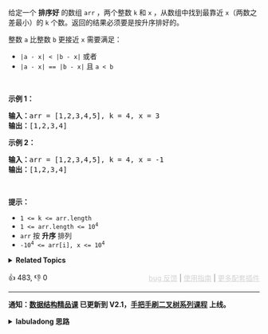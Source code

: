 <p>给定一个 <strong>排序好</strong> 的数组&nbsp;<code>arr</code> ，两个整数 <code>k</code> 和 <code>x</code> ，从数组中找到最靠近 <code>x</code>（两数之差最小）的 <code>k</code> 个数。返回的结果必须要是按升序排好的。</p>

<p>整数 <code>a</code> 比整数 <code>b</code> 更接近 <code>x</code> 需要满足：</p>

<ul> 
 <li><code>|a - x| &lt; |b - x|</code> 或者</li> 
 <li><code>|a - x| == |b - x|</code> 且 <code>a &lt; b</code></li> 
</ul>

<p>&nbsp;</p>

<p><strong>示例 1：</strong></p>

<pre>
<strong>输入：</strong>arr = [1,2,3,4,5], k = 4, x = 3
<strong>输出：</strong>[1,2,3,4]
</pre>

<p><strong>示例 2：</strong></p>

<pre>
<strong>输入：</strong>arr = [1,2,3,4,5], k = 4, x = -1
<strong>输出：</strong>[1,2,3,4]
</pre>

<p>&nbsp;</p>

<p><strong>提示：</strong></p>

<ul> 
 <li><code>1 &lt;= k &lt;= arr.length</code></li> 
 <li><code>1 &lt;= arr.length&nbsp;&lt;= 10<sup>4</sup></code>
  <meta charset="UTF-8" /></li> 
 <li><code>arr</code>&nbsp;按 <strong>升序</strong> 排列</li> 
 <li><code>-10<sup>4</sup>&nbsp;&lt;= arr[i], x &lt;= 10<sup>4</sup></code></li> 
</ul>

<details><summary><strong>Related Topics</strong></summary>数组 | 双指针 | 二分查找 | 排序 | 滑动窗口 | 堆（优先队列）</details><br>

<div>👍 483, 👎 0<span style='float: right;'><span style='color: gray;'><a href='https://github.com/labuladong/fucking-algorithm/discussions/939' target='_blank' style='color: lightgray;text-decoration: underline;'>bug 反馈</a> | <a href='https://labuladong.gitee.io/article/fname.html?fname=jb插件简介' target='_blank' style='color: lightgray;text-decoration: underline;'>使用指南</a> | <a href='https://labuladong.github.io/algo/images/others/%E5%85%A8%E5%AE%B6%E6%A1%B6.jpg' target='_blank' style='color: lightgray;text-decoration: underline;'>更多配套插件</a></span></span></div>

<div id="labuladong"><hr>

**通知：[数据结构精品课](https://aep.h5.xeknow.com/s/1XJHEO) 已更新到 V2.1，[手把手刷二叉树系列课程](https://aep.xet.tech/s/3YGcq3) 上线。**

<details><summary><strong>labuladong 思路</strong></summary>

## 基本思路

我们就说一个最简单直接的方式：用 [二分查找算法详解](https://labuladong.github.io/article/fname.html?fname=二分查找详解) 中介绍的搜索左侧边界的二分查找算法找到 `x` 的位置，然后用 [数组双指针技巧汇总](https://labuladong.github.io/article/fname.html?fname=双指针技巧) 中解决 [5. 最长回文子串](/problems/longest-palindromic-substring) 的从中间向两端的双指针算法找到这 `k` 个元素。

为什么是搜索左侧边界的二分搜索？可以仔细看下前文 [二分查找算法详解](https://labuladong.github.io/article/fname.html?fname=二分查找详解)，有提到左侧边界二分搜索的几种理解方式。

另外，因为题目要求返回的结果必须按升序排序，所以我们必须用 `LinkedList` 来从两端添加结果，使得结果有序。

**标签：[二分搜索](https://mp.weixin.qq.com/mp/appmsgalbum?__biz=MzAxODQxMDM0Mw==&action=getalbum&album_id=2120601117519675393)，[数组双指针](https://mp.weixin.qq.com/mp/appmsgalbum?__biz=MzAxODQxMDM0Mw==&action=getalbum&album_id=2120601117519675393)**

## 解法代码

<div class="tab-panel"><div class="tab-nav">
<button data-tab-item="cpp" class="tab-nav-button btn " data-tab-group="default" onclick="switchTab(this)">cpp🤖</button>

<button data-tab-item="python" class="tab-nav-button btn " data-tab-group="default" onclick="switchTab(this)">python🤖</button>

<button data-tab-item="java" class="tab-nav-button btn active" data-tab-group="default" onclick="switchTab(this)">java🟢</button>

<button data-tab-item="go" class="tab-nav-button btn " data-tab-group="default" onclick="switchTab(this)">go🤖</button>

<button data-tab-item="javascript" class="tab-nav-button btn " data-tab-group="default" onclick="switchTab(this)">javascript🤖</button>
</div><div class="tab-content">
<div data-tab-item="cpp" class="tab-item " data-tab-group="default"><div class="highlight">

```cpp
// 注意：cpp 代码由 chatGPT🤖 根据我的 java 代码翻译，旨在帮助不同背景的读者理解算法逻辑。
// 本代码已经通过力扣的测试用例，应该可直接成功提交。

class Solution {
public:
    vector<int> findClosestElements(vector<int>& arr, int k, int x) {
        // 二分搜索找到 x 的位置
        int p = left_bound(arr, x);
        // 两端都开的区间 (left, right)
        int left = p - 1, right = p;
        vector<int> res;
        // 扩展区间，直到区间内包含 k 个元素
        while (right - left - 1 < k) {
            if (left == -1) {
                res.push_back(arr[right]);
                right++;
            } else if (right == arr.size()) {
                res.insert(res.begin(), arr[left]);
                left--;
            } else if (x - arr[left] > arr[right] - x) {
                res.push_back(arr[right]);
                right++;
            } else {
                res.insert(res.begin(), arr[left]);
                left--;
            }
        }
        return res;
    }

    // 搜索左侧边界的二分搜索
    int left_bound(vector<int>& nums, int target) {
        int left = 0;
        int right = nums.size();

        while (left < right) {
            int mid = left + (right - left) / 2;
            if (nums[mid] == target) {
                right = mid;
            } else if (nums[mid] < target) {
                left = mid + 1;
            } else if (nums[mid] > target) {
                right = mid;
            }
        }
        return left;
    }
};
```

</div></div>

<div data-tab-item="python" class="tab-item " data-tab-group="default"><div class="highlight">

```python
# 注意：python 代码由 chatGPT🤖 根据我的 java 代码翻译，旨在帮助不同背景的读者理解算法逻辑。
# 本代码已经通过力扣的测试用例，应该可直接成功提交。

class Solution:
    def findClosestElements(self, arr: List[int], k: int, x: int) -> List[int]:
        # 二分搜索找到 x 的位置
        p = self.left_bound(arr, x)
        # 两端都开的区间 (left, right)
        left, right = p - 1, p
        res = []
        # 扩展区间，直到区间内包含 k 个元素
        while right - left - 1 < k:
            if left == -1:
                res.append(arr[right])
                right += 1
            elif right == len(arr):
                res.insert(0, arr[left])
                left -= 1
            elif x - arr[left] > arr[right] - x:
                res.append(arr[right])
                right += 1
            else:
                res.insert(0, arr[left])
                left -= 1
        return res

    # 搜索左侧边界的二分搜索
    def left_bound(self, nums: List[int], target: int) -> int:
        left, right = 0, len(nums)

        while left < right:
            mid = left + (right - left) // 2
            if nums[mid] == target:
                right = mid
            elif nums[mid] < target:
                left = mid + 1
            elif nums[mid] > target:
                right = mid
        return left
```

</div></div>

<div data-tab-item="java" class="tab-item active" data-tab-group="default"><div class="highlight">

```java
class Solution {
    public List<Integer> findClosestElements(int[] arr, int k, int x) {
        // 二分搜索找到 x 的位置
        int p = left_bound(arr, x);
        // 两端都开的区间 (left, right)
        int left = p - 1, right = p;
        LinkedList<Integer> res = new LinkedList<>();
        // 扩展区间，直到区间内包含 k 个元素
        while (right - left - 1 < k) {
            if (left == -1) {
                res.addLast(arr[right]);
                right++;
            } else if (right == arr.length) {
                res.addFirst(arr[left]);
                left--;
            } else if (x - arr[left] > arr[right] - x) {
                res.addLast(arr[right]);
                right++;
            } else {
                res.addFirst(arr[left]);
                left--;
            }
        }
        return res;
    }

    // 搜索左侧边界的二分搜索
    int left_bound(int[] nums, int target) {
        int left = 0;
        int right = nums.length;

        while (left < right) {
            int mid = left + (right - left) / 2;
            if (nums[mid] == target) {
                right = mid;
            } else if (nums[mid] < target) {
                left = mid + 1;
            } else if (nums[mid] > target) {
                right = mid;
            }
        }
        return left;
    }
}
```

</div></div>

<div data-tab-item="go" class="tab-item " data-tab-group="default"><div class="highlight">

```go
// 注意：go 代码由 chatGPT🤖 根据我的 java 代码翻译，旨在帮助不同背景的读者理解算法逻辑。
// 本代码已经通过力扣的测试用例，应该可直接成功提交。

func findClosestElements(arr []int, k int, x int) []int {
    // 二分搜索找到 x 的位置
    p := left_bound(arr, x)
    // 两端都开的区间 (left, right)
    left, right := p-1, p
    res := make([]int, 0)
    // 扩展区间，直到区间内包含 k 个元素
    for right-left-1 < k {
        if left == -1 {
            res = append(res, arr[right])
            right++
        } else if right == len(arr) {
            res = append([]int{arr[left]}, res...)
            left--
        } else if x-arr[left] > arr[right]-x {
            res = append(res, arr[right])
            right++
        } else {
            res = append([]int{arr[left]}, res...)
            left--
        }
    }
    return res
}

// 搜索左侧边界的二分搜索
func left_bound(nums []int, target int) int {
    left := 0
    right := len(nums)

    for left < right {
        mid := left + (right-left)/2
        if nums[mid] == target {
            right = mid
        } else if nums[mid] < target {
            left = mid + 1
        } else if nums[mid] > target {
            right = mid
        }
    }
    return left
}
```

</div></div>

<div data-tab-item="javascript" class="tab-item " data-tab-group="default"><div class="highlight">

```javascript
// 注意：javascript 代码由 chatGPT🤖 根据我的 java 代码翻译，旨在帮助不同背景的读者理解算法逻辑。
// 本代码已经通过力扣的测试用例，应该可直接成功提交。

var findClosestElements = function(arr, k, x) {
    // 二分搜索找到 x 的位置
    let p = left_bound(arr, x);
    // 两端都开的区间 (left, right)
    let left = p - 1, right = p;
    let res = [];
    // 扩展区间，直到区间内包含 k 个元素
    while (right - left - 1 < k) {
        if (left == -1) {
            res.push(arr[right]);
            right++;
        } else if (right == arr.length) {
            res.unshift(arr[left]);
            left--;
        } else if (x - arr[left] > arr[right] - x) {
            res.push(arr[right]);
            right++;
        } else {
            res.unshift(arr[left]);
            left--;
        }
    }
    return res;
};

// 搜索左侧边界的二分搜索
var left_bound = function(nums, target) {
    let left = 0;
    let right = nums.length;

    while (left < right) {
        let mid = left + Math.floor((right - left) / 2);
        if (nums[mid] == target) {
            right = mid;
        } else if (nums[mid] < target) {
            left = mid + 1;
        } else if (nums[mid] > target) {
            right = mid;
        }
    }
    return left;
};
```

</div></div>
</div></div>

</details>
</div>



